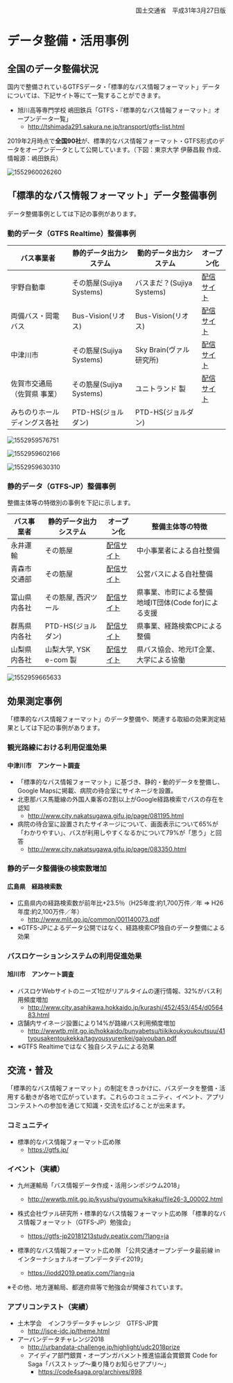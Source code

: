 <div style="text-align: right;">国土交通省　平成31年3月27日版</div>

# データ整備・活用事例

## 全国のデータ整備状況

国内で整備されているGTFSデータ・「標準的なバス情報フォーマット」データについては、下記サイト等にて一覧することができます。

* 旭川高等専門学校 嶋田鉄兵「GTFS・『標準的なバス情報フォーマット』オープンデータ一覧」
  * http://tshimada291.sakura.ne.jp/transport/gtfs-list.html

2019年2月時点で**全国90社**が、標準的なバス情報フォーマット・GTFS形式のデータをオープンデータとして公開しています。（下図：東京大学 伊藤昌毅 作成、情報源：嶋田鉄兵）

![1552960026260](img/1552960026260.png)

## 「標準的なバス情報フォーマット」データ整備事例

データ整備事例としては下記の事例があります。

### 動的データ（GTFS Realtime）整備事例

| バス事業者                   | 静的データ出力システム   | 動的データ出力システム     | オープン化                                                   |
| ---------------------------- | ------------------------ | -------------------------- | ------------------------------------------------------------ |
| 宇野自動車                   | その筋屋(Sujiya Systems) | バスまだ？(Sujiya Systems) | [配信サイト](http://www3.unobus.co.jp/opendata/)             |
| 両備バス・岡電バス           | Bus-Vision(リオス)       | Bus-Vision(リオス)         | [配信サイト](https://loc.bus-vision.jp/ryobi/view/opendata.html) |
| 中津川市                     | その筋屋(Sujiya Systems) | Sky Brain(ヴァル研究所)    | [配信サイト](http://www.city.nakatsugawa.gifu.jp/page/083409.html) |
| 佐賀市交通局（佐賀県 事業）  | その筋屋(Sujiya Systems) | ユニトランド 製            | [配信サイト](http://opendata.sagabus.info/)                  |
| みちのりホールディングス各社 | PTD-HS(ジョルダン)       | PTD-HS(ジョルダン)         |                                                              |

![1552959576751](img/1552959576751.png)

![1552959602166](img/1552959602166.png)

![1552959630310](img/1552959630310.png)

### 静的データ（GTFS-JP）整備事例

整備主体等の特徴別の事例を下記に示します。

| バス事業者   | 静的データ出力システム | オープン化                                                   | 整備主体等の特徴                                           |
| ------------ | ---------------------- | ------------------------------------------------------------ | ---------------------------------------------------------- |
| 永井運輸     | その筋屋               | [配信サイト](http://www.nagai-unyu.net/rosen/GTFS/index.html) | 中小事業者による自社整備                                   |
| 青森市交通部 | その筋屋               | [配信サイト](https://www.city.aomori.aomori.jp/kotsu-kanri/koutsu/oshirase/20180401gtfso-punnde-ta.html) | 公営バスによる自社整備                                     |
| 富山県内各社 | その筋屋, 西沢ツール   | [配信サイト](http://opendata.pref.toyama.jp/pages/gtfs_jp.htm) | 県事業、市町による整備<br />地域IT団体(Code for)による支援 |
| 群馬県内各社 | PTD-HS(ジョルダン)     | [配信サイト](https://gma.jcld.jp/GMA_OPENDATA/)              | 県事業、経路検索CPによる整備                               |
| 山梨県内各社 | 山梨大学, YSK e-com 製 | [配信サイト](http://opendata.busmaps.jp/)                    | 県バス協会、地元IT企業、大学による協働                     |

![1552959665633](img/1552959665633.png)



## 効果測定事例

「標準的なバス情報フォーマット」のデータ整備や、関連する取組の効果測定結果としては下記の事例があります。

### 観光路線における利用促進効果

#### 中津川市　アンケート調査

  * 「標準的なバス情報フォーマット」に基づき、静的・動的データを整備し、Google Mapsに掲載、病院の待合室にサイネージを設置。
  * 北恵那バス馬籠線の外国人乗客の2割以上がGoogle経路検索でバスの存在を認知
      * http://www.city.nakatsugawa.gifu.jp/page/081195.html
  * 病院の待合室に設置されたサイネージについて、画面表示について65%が「わかりやすい」、バスが利用しやすくなるかについて79%が「思う」と回答
      * http://www.city.nakatsugawa.gifu.jp/page/083350.html

### 静的データ整備後の検索数増加

#### 広島県　経路検索数

- 広島県内の経路検索数が前年比+23.5％（H25年度:約1,700万件／年 ⇒ H26年度:約2,100万件／年）
  - http://www.mlit.go.jp/common/001140073.pdf
- ※GTFS-JPによるデータ公開ではなく、経路検索CP独自のデータ整備による効果

### バスロケーションシステムの利用促進効果

#### 旭川市　アンケート調査

* バスロケWebサイトのニーズ1位がリアルタイムの運行情報、32%がバス利用頻度増加
  * http://www.city.asahikawa.hokkaido.jp/kurashi/452/453/454/d056483.html
* 店舗内サイネージ設置により14%が路線バス利用頻度増加
  * http://wwwtb.mlit.go.jp/hokkaido/bunyabetsu/tiikikoukyoukoutsuu/41tyousakentoukekka/tagyousyurenkei/gaiyouban.pdf
* ※GTFS Realtimeではなく独自システムによる効果

## 交流・普及

「標準的なバス情報フォーマット」の制定をきっかけに、バスデータを整備・活用する動きが各地で広がっています。これらのコミュニティ、イベント、アプリコンテストへの参加を通じて知識・交流を広げることが出来ます。

### コミュニティ

* 標準的なバス情報フォーマット広め隊
  * https://gtfs.jp/

### イベント（実績）

* 九州運輸局「バス情報データ作成・活用シンポジウム2018」
  - http://wwwtb.mlit.go.jp/kyushu/gyoumu/kikaku/file26-3_00002.html
* 株式会社ヴァル研究所・標準的なバス情報フォーマット広め隊
  「標準的なバス情報フォーマット（GTFS-JP）勉強会」
  - https://gtfs-jp20181213study.peatix.com/?lang=ja

* 標準的なバス情報フォーマット広め隊
  「公共交通オープンデータ最前線 in インターナショナルオープンデータデイ2019」
  * https://iodd2019.peatix.com/?lang=ja

※その他、地方運輸局、都道府県等で勉強会が開催されています。

### アプリコンテスト（実績）

* 土木学会　インフラデータチャレンジ　GTFS-JP賞
  * http://jsce-idc.jp/theme.html
* アーバンデータチャレンジ2018
  * http://urbandata-challenge.jp/highlight/udc2018prize
  * アイディア部門銀賞・オープンガバメント推進協議会賞銀賞
    Code for Saga「バスストップ～乗り降りお知らせアプリ～」
    * https://code4saga.org/archives/898